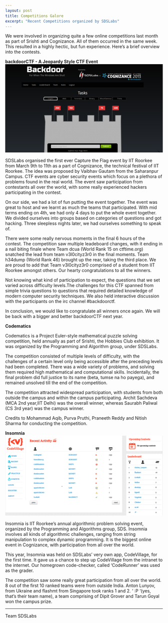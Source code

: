 ```yaml
---
layout: post
title: Competitions Galore
excerpt: "Recent Competitions organized by SDSLabs"
---
```



We were involved in organizing quite a few online competitions last month as part of Srishti and Cognizance. All of them occurred in the same week. This resulted in a highly hectic, but fun experience. Here’s a brief overview into the contests.

**backdoorCTF - A Jeopardy Style CTF Event**
![Backdoor](/images/posts/competitions/backdoor.png)

SDSLabs organised the first ever Capture the Flag event by IIT Roorkee from March 9th to 11th as a part of Cognizance, the technical festival of IIT Roorkee. The idea was proposed by Vaibhav Gautam from the Saharanpur Campus. CTF events are cyber security events which focus on a plethora of problems found in the real world. The event saw participation from contestants all over the world, with some really experienced hackers participating in the contest.

On our side, we had a lot of fun putting the event together. The event was great to host and we learnt as much the teams that participated. With mid terms ending on 4th, we had only 4 days to put the whole event together. We divided ourselves into groups based on categories of questions and got hacking. Three sleepless nights later, we had ourselves something to speak of.

There were some really nervous moments in the final 6 hours of the contest. The competition saw multiple leadeboard changes, with it ending in a nail biting finale where Team dcua (World Rank 15 on ctftime.org) snatched the lead from team v3l0cityz3r0 in the final moments. Team h34dump (World Rank 46) brought up the rear, taking the third place. We are proud to add that Team v3l0cityz3r0 comprised of a student from IIT Roorkee amongst others. Our hearty congratulations to all the winners.

Not knowing what kind of participation to expect, the questions that we set varied across difficulty levels.The challenges for this CTF spanned from simple trivia questions to questions that required detailed knowledge of modern computer security techniques. We also held interactive discussion with the participants on the irc channel #backdoorctf.

In conclusion, we would like to congratulate all winners once again. We will be back with a bigger and better backdoorCTF next year.

**Codematics**

Codematics is a Project Euler-style mathematical puzzle solving competition, held annually as part of Srishti, the Hobbies Club exhibition. It was organized by the Programming and Algorithm group, under SDSLabs.

The competition consisted of multiple levels of difficulty, with the challenges of a certain level only being accessible after the preceding levels had been completed. There was a wide variety of problems, and solving them required high mathematical and computational skills. Incidentally, the final problem did full justice to its name (beta, tumse na ho payega), and remained unsolved till the end of the competition.

The competition attracted widespread participation, with students from both outside the campus and within the campus participating. Archit Sachdeva (MCA 2nd year,IIT Delhi) was the overall winner, whereas Saurabh Paliwal (CS 3rd year) was the campus winner.

Credits to Mohammad Aqib, Purva Pruthi, Praneeth Reddy and Nitish Sharma for conducting the competition.

**Insomnia**
![Insomnia](/images/posts/competitions/insomnia.png)

Insomnia is IIT Roorkee’s annual algorithmic problem solving event, organized by the Programming and Algorithms group, SDS. Insomnia involves all kinds of algorithmic challenges, ranging from string manipulation to complex dynamic programming. It is the biggest online event in Cognizance, with participation from all over the world.

This year, Insomnia was held on SDSLabs’ very own app, CodeVillage, for the first time. It gave us a chance to step up CodeVillage from the intranet to the internet. Our homegrown code-checker, called ‘CodeRunner’ was used as the grader.

The competition saw some really great participation from all over the world.  8 out of the first 10 ranked teams were from outside India. Anton Lunyov, from Ukraine and flashmt from Singapore took ranks 1 and 2. ‘ :P ‘(yes, that’s their team name), a team comprising of Dipit Grover and Tarun Goyal won the campus prize. 

----

Team SDSLabs



